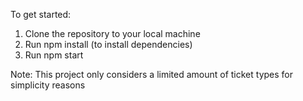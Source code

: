 To get started:
  1. Clone the repository to your local machine
  2. Run npm install (to install dependencies)
  3. Run npm start
  

Note: This project only considers a limited amount of ticket types for simplicity reasons
